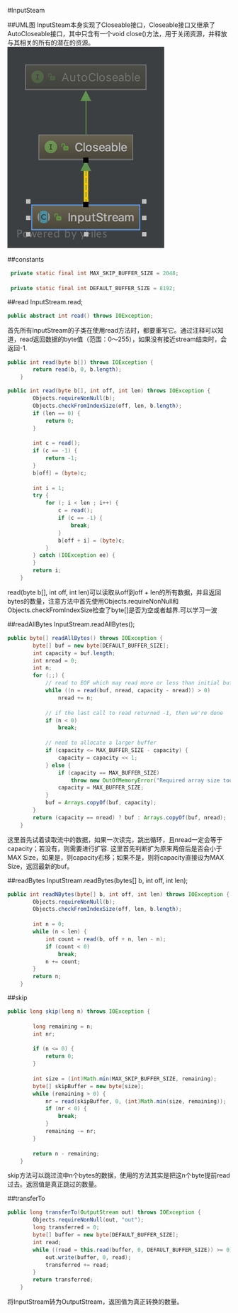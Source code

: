 #InputSteam

##UML图
InputSteam本身实现了Closeable接口，Closeable接口又继承了AutoCloseable接口，其中只含有一个void close()方法，用于关闭资源，并释放与其相关的所有的潜在的资源。
![InputSteam](InputStreamUML.png)

##constants
```java
 private static final int MAX_SKIP_BUFFER_SIZE = 2048;

 private static final int DEFAULT_BUFFER_SIZE = 8192;
```
##read
InputStream.read;
```java
public abstract int read() throws IOException;
```
首先所有InputStream的子类在使用read方法时，都要重写它。通过注释可以知道，read返回数据的byte值（范围：0～255），如果没有接近stream结束时，会返回-1.
```java
public int read(byte b[]) throws IOException {
        return read(b, 0, b.length);
    }
```
```java
public int read(byte b[], int off, int len) throws IOException {
        Objects.requireNonNull(b);
        Objects.checkFromIndexSize(off, len, b.length);
        if (len == 0) {
            return 0;
        }

        int c = read();
        if (c == -1) {
            return -1;
        }
        b[off] = (byte)c;

        int i = 1;
        try {
            for (; i < len ; i++) {
                c = read();
                if (c == -1) {
                    break;
                }
                b[off + i] = (byte)c;
            }
        } catch (IOException ee) {
        }
        return i;
    }
```
read(byte b[], int off, int len)可以读取从off到off + len的所有数据，并且返回bytes的数量，注意方法中首先使用Objects.requireNonNull和Objects.checkFromIndexSize检查了byte[]是否为空或者越界.可以学习一波

##readAllBytes
InputStream.readAllBytes();
```java
public byte[] readAllBytes() throws IOException {
        byte[] buf = new byte[DEFAULT_BUFFER_SIZE];
        int capacity = buf.length;
        int nread = 0;
        int n;
        for (;;) {
            // read to EOF which may read more or less than initial buffer size
            while ((n = read(buf, nread, capacity - nread)) > 0)
                nread += n;

            // if the last call to read returned -1, then we're done
            if (n < 0)
                break;

            // need to allocate a larger buffer
            if (capacity <= MAX_BUFFER_SIZE - capacity) {
                capacity = capacity << 1;
            } else {
                if (capacity == MAX_BUFFER_SIZE)
                    throw new OutOfMemoryError("Required array size too large");
                capacity = MAX_BUFFER_SIZE;
            }
            buf = Arrays.copyOf(buf, capacity);
        }
        return (capacity == nread) ? buf : Arrays.copyOf(buf, nread);
    }
```
这里首先试着读取流中的数据，如果一次读完，跳出循环，且nread一定会等于capacity；若没有，则需要进行扩容.
这里首先判断扩为原来两倍后是否会小于MAX Size，如果是，则capacity右移；如果不是，则将capacity直接设为MAX Size，返回最新的buf。

##readBytes
InputStream.readBytes(bytes[] b, int off, int len);
```java
public int readNBytes(byte[] b, int off, int len) throws IOException {
        Objects.requireNonNull(b);
        Objects.checkFromIndexSize(off, len, b.length);

        int n = 0;
        while (n < len) {
            int count = read(b, off + n, len - n);
            if (count < 0)
                break;
            n += count;
        }
        return n;
    }

```

##skip
```java
public long skip(long n) throws IOException {

        long remaining = n;
        int nr;

        if (n <= 0) {
            return 0;
        }

        int size = (int)Math.min(MAX_SKIP_BUFFER_SIZE, remaining);
        byte[] skipBuffer = new byte[size];
        while (remaining > 0) {
            nr = read(skipBuffer, 0, (int)Math.min(size, remaining));
            if (nr < 0) {
                break;
            }
            remaining -= nr;
        }

        return n - remaining;
    }
```
skip方法可以跳过流中n个bytes的数据，使用的方法其实是把这n个byte提前read过去。返回值是真正跳过的数量。

##transferTo
```java
public long transferTo(OutputStream out) throws IOException {
        Objects.requireNonNull(out, "out");
        long transferred = 0;
        byte[] buffer = new byte[DEFAULT_BUFFER_SIZE];
        int read;
        while ((read = this.read(buffer, 0, DEFAULT_BUFFER_SIZE)) >= 0) {
            out.write(buffer, 0, read);
            transferred += read;
        }
        return transferred;
    }
```
将InputStream转为OutputStream，返回值为真正转换的数量。